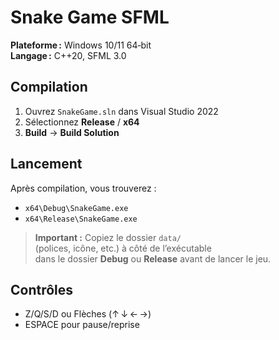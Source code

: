 # Snake Game SFML

**Plateforme :** Windows 10/11 64‑bit  
**Langage :** C++20, SFML 3.0  

## Compilation

1. Ouvrez `SnakeGame.sln` dans Visual Studio 2022  
2. Sélectionnez **Release** / **x64**  
3. **Build** → **Build Solution**

## Lancement

Après compilation, vous trouverez :
- `x64\Debug\SnakeGame.exe`
- `x64\Release\SnakeGame.exe`

> **Important :** Copiez le dossier `data/`  
> (polices, icône, etc.) à côté de l’exécutable  
> dans le dossier **Debug** ou **Release** avant de lancer le jeu.

## Contrôles

- Z/Q/S/D ou Flèches (↑ ↓ ← →)  
- ESPACE pour pause/reprise

